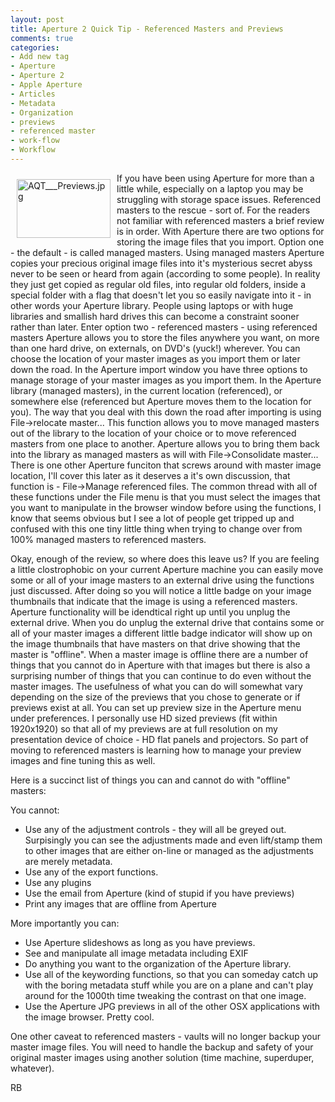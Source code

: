 ```yaml
---
layout: post
title: Aperture 2 Quick Tip - Referenced Masters and Previews
comments: true
categories:
- Add new tag
- Aperture
- Aperture 2
- Apple Aperture
- Articles
- Metadata
- Organization
- previews
- referenced master
- work-flow
- Workflow
---
```

<a href="/wp-content/uploads/2008/AQT___Previews.jpg"><img title="AQT___Previews.jpg" src="/wp-content/uploads/2008/.thumbs/.AQT___Previews.jpg" border="0" alt="AQT___Previews.jpg" hspace="10" vspace="10" width="150" height="94" align="left" /></a>If you have been using Aperture for more than a little while, especially on a laptop you may be struggling with storage space issues. Referenced masters to the rescue - sort of. For the readers not familiar with referenced masters a brief review is in order. With Aperture there are two options for storing the image files that you import. Option one - the default - is called managed masters. Using managed masters Aperture copies your precious original image files into it's mysterious secret abyss never to be seen or heard from again (according to some people). In reality they just get copied as regular old files, into regular old folders, inside a special folder with a flag that doesn't let you so easily navigate into it - in other words your Aperture library. <!--more-->People using laptops or with huge libraries and smallish hard drives this can become a constraint sooner rather than later. Enter option two - referenced masters - using referenced masters Aperture allows you to store the files anywhere you want, on more than one hard drive, on externals, on DVD's (yuck!) wherever. You can choose the location of your master images as you import them or later down the road. In the Aperture import window you have three options to manage storage of your master images as you import them. In the Aperture library (managed masters), in the current location (referenced), or somewhere else (referenced but Aperture moves them to the location for you). The way that you deal with this down the road after importing is using File-&gt;relocate master... This function allows you to move managed masters out of the library to the location of your choice or to move referenced masters from one place to another. Aperture allows you to bring them back into the library as managed masters as will with File-&gt;Consolidate master... There is one other Aperture funciton that screws around with master image location, I'll cover this later as it deserves a it's own discussion, that function is - File-&gt;Manage referenced files. The common thread with all of these functions under the File menu is that you must select the images that you want to manipulate in the browser window before using the functions, I know that seems obvious but I see a lot of people get tripped up and confused with this one tiny little thing when trying to change over from 100% managed masters to referenced masters.

Okay, enough of the review, so where does this leave us? If you are feeling a little clostrophobic on your current Aperture machine you can easily move some or all of your image masters to an external drive using the functions just discussed. After doing so you will notice a little badge on your image thumbnails that indicate that the image is using a referenced masters. Aperture functionality will be idendtical right up until you unplug the external drive. When you do unplug the external drive that contains some or all of your master images a different little badge indicator will show up on the image thumbnails that have masters on that drive showing that the master is "offline". When a master image is offline there are a number of things that you cannot do in Aperture with that images but there is also a surprising number of things that you can continue to do even without the master images. The usefulness of what you can do will somewhat vary depending on the size of the previews that you chose to generate or if previews exist at all. You can set up preview size in the Aperture menu under preferences. I personally use HD sized previews (fit within 1920x1920) so that all of my previews are at full resolution on my presentation device of choice - HD flat panels and projectors. So part of moving to referenced masters is learning how to manage your preview images and fine tuning this as well.

Here is a succinct list of things you can and cannot do with "offline" masters:

You cannot:
<ul>
	<li> Use any of the adjustment controls - they will all be greyed out. Surpisingly you can see the adjustments made and even lift/stamp them to other images that are either on-line or managed as the adjustments are merely metadata.</li>
	<li> Use any of the export functions.</li>
	<li> Use any plugins</li>
	<li> Use the email from Aperture (kind of stupid if you have previews)</li>
	<li> Print any images that are offline from Aperture</li>
</ul>
<div>More importantly you can:
<ul>
	<li> Use Aperture slideshows as long as you have previews.</li>
	<li> See and manipulate all image metadata including EXIF</li>
	<li> Do anything you want to the organization of the Aperture library.</li>
	<li>Use all of the keywording functions, so that you can someday catch up with the boring metadata stuff while you are on a plane and can't play around for the 1000th time tweaking the contrast on that one image.</li>
	<li>Use the Aperture JPG previews in all of the other OSX applications with the image browser. Pretty cool.</li>
</ul>
</div>
<div>One other caveat to referenced masters - vaults will no longer backup your master image files. You will need to handle the backup and safety of your original master images using another solution (time machine, superduper, whatever).

RB</div>